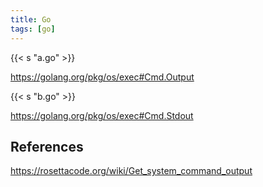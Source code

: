 ```yaml
---
title: Go
tags: [go]
---
```


{{< s "a.go" >}}

<https://golang.org/pkg/os/exec#Cmd.Output>

{{< s "b.go" >}}

<https://golang.org/pkg/os/exec#Cmd.Stdout>

## References

<https://rosettacode.org/wiki/Get_system_command_output>

